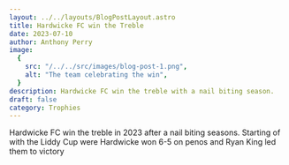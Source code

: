 ```yaml
---
layout: ../../layouts/BlogPostLayout.astro
title: Hardwicke FC win the Treble
date: 2023-07-10
author: Anthony Perry
image:
  {
    src: "/../../src/images/blog-post-1.png",
    alt: "The team celebrating the win",
  }
description: Hardwicke FC win the treble with a nail biting season.
draft: false
category: Trophies
---
```


Hardwicke FC win the treble in 2023 after a nail biting seasons. Starting of with the Liddy Cup were Hardwicke won 6-5 on penos and Ryan King led them to victory
